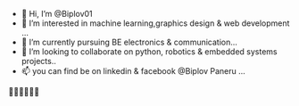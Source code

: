 - 👋 Hi, I’m @Biplov01
- 👀 I’m interested in machine learning,graphics design & web development ...
- 🌱 I’m currently pursuing BE electronics & communication...
- 💞️ I’m looking to collaborate on python, robotics & embedded systems projects..
- 📫 you can find be on linkedin & facebook @Biplov Paneru ...

<!---
Biplov01/Biplov01 is a ✨ special ✨ repository because its `README.md` (this file) appears on your GitHub profile.
You can click the Preview link to take a look at your changes.
--->
🚀🚀🚀🚀🚀🚀
